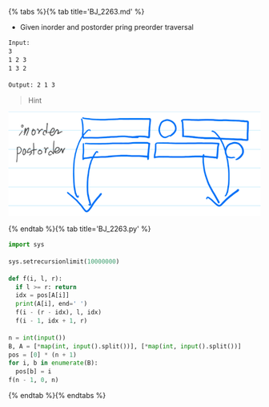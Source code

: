 {% tabs %}{% tab title='BJ_2263.md' %}

* Given inorder and postorder pring preorder traversal

```txt
Input:
3
1 2 3
1 3 2

Output: 2 1 3
```

> Hint

![BJ_2263](images/20210718_174312.png)

{% endtab %}{% tab title='BJ_2263.py' %}

```py
import sys

sys.setrecursionlimit(10000000)

def f(i, l, r):
  if l >= r: return
  idx = pos[A[i]]
  print(A[i], end=' ')
  f(i - (r - idx), l, idx)
  f(i - 1, idx + 1, r)

n = int(input())
B, A = [*map(int, input().split())], [*map(int, input().split())]
pos = [0] * (n + 1)
for i, b in enumerate(B):
  pos[b] = i
f(n - 1, 0, n)
```

{% endtab %}{% endtabs %}
